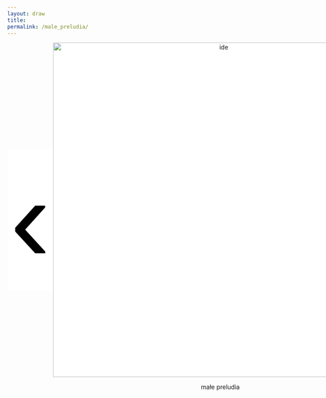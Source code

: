 ```yaml
---
layout: draw
title:
permalink: /male_preludia/
---
```


<div style="text-align:center; display: flex;">
  <div style="flex: 0 0 20%;" class="vertical-center"><button onclick="prevImage();" style="border: 0px; background-color:white;"> 
    <span class="arrowhtml">&#8249;</span> </button> 
  </div>
  <div style="flex: 0 0 60%;">
    <img class="vertical-center" id="image" src="{{ site.baseurl }}/images/muzyka/muzyka.jpg" alt="ide" style="width: 80vw">
    <p style="text-align:center" id="subtitle"> małe preludia </p>
  </div>
  <div style="flex: 0 0 20%;" class="vertical-center"><button onclick="nextImage();" style="border: 0px; background-color:white;"> 
    <span class="arrowhtml">&#8250;</span> </button>
  </div>
</div>


<script>

var index      = 0;
var index_no   = 14;
var image_list = ["{{ site.baseurl }}/images/muzyka/muzyka.jpg",
                  "{{ site.baseurl }}/images/muzyka/tablica-mini-2.JPG",
                  "{{ site.baseurl }}/images/muzyka/luz.JPG",
                  "{{ site.baseurl }}/images/muzyka/muzyka.jpg",
                  "{{ site.baseurl }}/images/muzyka/dyptyk.jpg",
                  "{{ site.baseurl }}/images/muzyka/szczeka-mini.JPG",
                  "{{ site.baseurl }}/images/muzyka/muzyka.jpg",
                  "{{ site.baseurl }}/images/muzyka/volvo_spiew.JPG",
                  "{{ site.baseurl }}/images/muzyka/oddech.png",
                  "{{ site.baseurl }}/images/muzyka/nici.JPG",
                  "{{ site.baseurl }}/images/muzyka/dyptyk.jpg",
                  "{{ site.baseurl }}/images/muzyka/luz.JPG",
                  "{{ site.baseurl }}/images/muzyka/muzyka.jpg",
                  "{{ site.baseurl }}/images/muzyka/dyptyk.jpg"
                  ]
var text_list = [ "małe preludia - jasiek gra",
                  "zawias - zardzewiały, zgrzyt, niedopasowanie",
                  "lustro - walka ze sobą jak paweł żak",
                  "wyjście przed",
                  "wstyd",
                  "szczęki - dyptyk",
                  "luz - spływająca tkanina",
                  "faza w volvo - wywalony język",
                  "brzuchy - oddech, balon",
                  "kontrola - mechanizm, koła zębate",
                  "malowanie melodii - zabawa światłem",
                  "wolność - taniec",
                  "rytm - cztery zdjęcia, rzeczy w szeregu",
                  "harmonia..."
                  ]

function prevImage()
{
  var img = document.getElementById("image");
  var txt = document.getElementById("subtitle");
  if (index != 0) {
    index = (index - 1) % index_no;
  }
  else {
    index = index_no - 1;
  }
  img.src         = image_list[index];
  txt.textContent = text_list[index];
  return false;
}

function nextImage()
{
  var img = document.getElementById("image");
  var txt = document.getElementById("subtitle");
  index = (index + 1) % index_no;
  img.src         = image_list[index];
  txt.textContent = text_list[index];
  return false;
}

</script>


<style>

.arrowhtml {
  color: black;
  font-size: 7vh;
}

.vertical-center {
  margin: auto;
  display: flex;
  align-items: center;
  justify-content: center;
  border-width: 0px;
  background-color: white;
}

.arrowhtml:hover {
    color: red;
    font-size: 7vh;
  }

</style>
